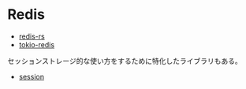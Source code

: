 # Redis

- [redis-rs](https://github.com/mitsuhiko/redis-rs)
- [tokio-redis](https://github.com/tokio-rs/tokio-redis)

セッションストレージ的な使い方をするために特化したライブラリもある。

- [session](https://github.com/hikelee/session)
